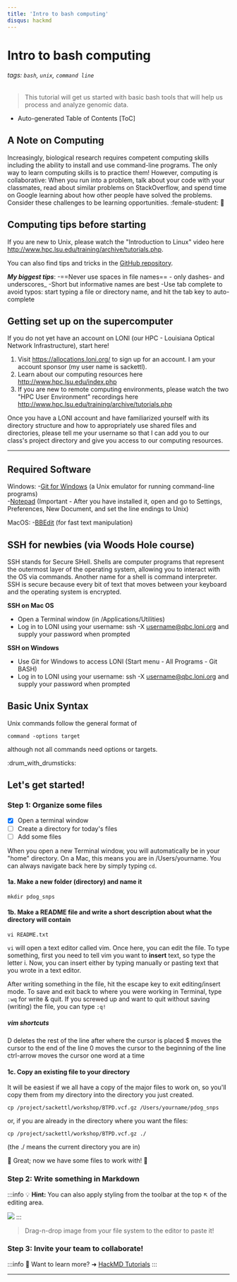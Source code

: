 ```yaml
---
title: 'Intro to bash computing'
disqus: hackmd
---
```



# Intro to bash computing

###### tags: `bash`, `unix`, `command line`

> This tutorial will get us started with basic bash tools that will help us process and analyze genomic data. 



- Auto-generated Table of Contents
[ToC]

## A Note on Computing
Increasingly, biological research requires competent computing skills including the ability to install and use command-line programs. The only way to learn computing skills is to practice them! However, computing is collaborative: When you run into a problem, talk about your code with your classmates, read about similar problems on StackOverflow, and spend time on Google learning about how other people have solved the problems. Consider these challenges to be learning opportunities.  :female-student: :memo:

## Computing tips before starting
If you are new to Unix, please watch the "Introduction to Linux" video here http://www.hpc.lsu.edu/training/archive/tutorials.php. 

You can also find tips and tricks in the [GitHub repository](https://github.com/CassinSackett/BioinformaticsWorkshops).

***My biggest tips***:
-==Never use spaces in file names== - only dashes- and underscores_
-Short but informative names are best
-Use tab complete to avoid typos: start typing a file or directory name, and hit the tab key to auto-complete


## Getting set up on the supercomputer 

If you do not yet have an account on LONI (our HPC - Louisiana Optical Network Infrastructure), start here!

1. Visit https://allocations.loni.org/ to sign up for an account. I am your account sponsor (my user name is sackettl).
2. Learn about our computing resources here http://www.hpc.lsu.edu/index.php
3. If you are new to remote computing environments, please watch the two "HPC User Environment" recordings here http://www.hpc.lsu.edu/training/archive/tutorials.php

Once you have a LONI account and have familiarized yourself with its directory structure and how to appropriately use shared files and directories, please tell me your username so that I can add you to our class's project directory and give you access to our computing resources.

---

## Required Software

Windows:
-[Git for Windows](https://gitforwindows.org/) (a Unix emulator for running command-line programs)    
-[Notepad](https://notepad-plus-plus.org/downloads/v8.4.7/) (Important - After you have installed it, open and go to Settings, Preferences, New Document, and set the line endings to Unix)    

MacOS:
-[BBEdit](https://www.barebones.com/products/bbedit/) (for fast text manipulation)    

## SSH for newbies (via Woods Hole course)
SSH stands for Secure SHell. Shells are computer programs that represent the outermost layer of the operating system, allowing you to interact with the OS via commands. Another name for a shell is command interpreter. SSH is secure because every bit of text that moves between your keyboard and the operating system is encrypted.

**SSH on Mac OS**

* Open a Terminal window (in /Applications/Utilities)
* Log in to LONI using your username: ssh -X username@qbc.loni.org and supply your password when prompted
 
**SSH on Windows**

* Use Git for Windows to access LONI (Start menu - All Programs - Git BASH)
* Log in to LONI using your username: ssh -X username@qbc.loni.org and supply your password when prompted

## Basic Unix Syntax
Unix commands follow the general format of
```
command -options target
```
although not all commands need options or targets.

:drum_with_drumsticks: 
## Let's get started!
### Step 1: Organize some files

- [x] Open a terminal window
- [ ] Create a directory for today's files
- [ ] Add some files

When you open a new Terminal window, you will automatically be in your "home" directory. On a Mac, this means you are in /Users/yourname. You can always navigate back here by simply typing ``` cd ```.

#### 1a. Make a new folder (directory) and name it
```
mkdir pdog_snps
```

#### 1b. Make a README file and write a short description about what the directory will contain
```
vi README.txt
```

```vi``` will open a text editor called vim. Once here, you can edit the file. To type something, first you need to tell vim you want to **insert** text, so type the letter i. Now, you can insert either by typing manually or pasting text that you wrote in a text editor.

After writing something in the file, hit the escape key to exit editing/insert mode. To save and exit back to where you were working in Terminal, type ```:wq``` for write & quit.  If you screwed up and want to quit without saving (writing) the file, you can type ```:q!```

##### vim shortcuts
D    deletes the rest of the line after where the cursor is placed
$    moves the cursor to the end of the line
0    moves the cursor to the beginning of the line
ctrl-arrow    moves the cursor one word at a time


#### 1c. Copy an existing file to your directory
It will be easiest if we all have a copy of the major files to work on, so you'll copy them from my directory into the directory you just created.
```
cp /project/sackettl/workshop/BTPD.vcf.gz /Users/yourname/pdog_snps
```
or, if you are already in the directory where you want the files:
```
cp /project/sackettl/workshop/BTPD.vcf.gz ./
```

(the ./ means the current directory you are in)

:stars: Great; now we have some files to work with! :stars:


 

### Step 2: Write something in Markdown


:::info
:bulb: **Hint:** You can also apply styling from the toolbar at the top :arrow_upper_left: of the editing area.

![](https://i.imgur.com/Cnle9f9.png)
:::

> Drag-n-drop image from your file system to the editor to paste it!

### Step 3: Invite your team to collaborate!



:::info
:pushpin: Want to learn more? ➜ [HackMD Tutorials](https://hackmd.io/c/tutorials) 
:::

---


